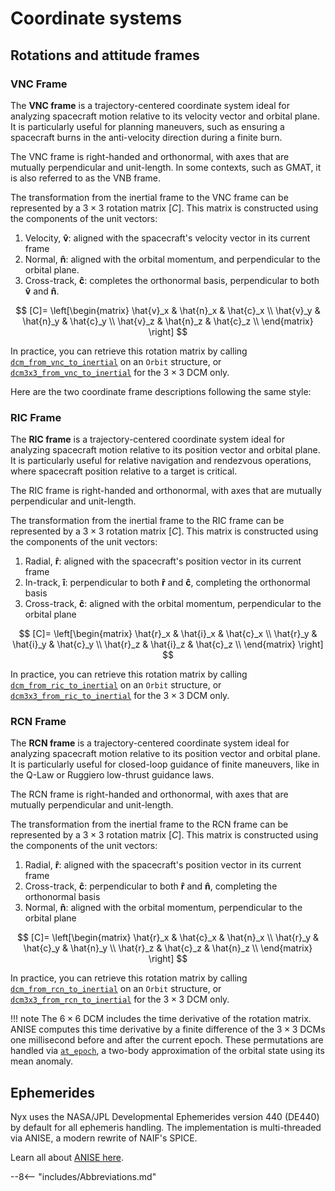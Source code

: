 # Coordinate systems

## Rotations and attitude frames

### VNC Frame

The **VNC frame** is a trajectory-centered coordinate system ideal for analyzing spacecraft motion relative to its velocity vector and orbital plane. It is particularly useful for planning maneuvers, such as ensuring a spacecraft burns in the anti-velocity direction during a finite burn.

The VNC frame is right-handed and orthonormal, with axes that are mutually perpendicular and unit-length. In some contexts, such as GMAT, it is also referred to as the VNB frame.

The transformation from the inertial frame to the VNC frame can be represented by a $3 \times 3$ rotation matrix $[C]$. This matrix is constructed using the components of the unit vectors:

1. Velocity, $\mathbf{\hat{v}}$: aligned with the spacecraft's velocity vector in its current frame
2. Normal, $\mathbf{\hat{n}}$: aligned with the orbital momentum, and perpendicular to the orbital plane.
3. Cross-track, $\mathbf{\hat{c}}$: completes the orthonormal basis, perpendicular to both $\mathbf{\hat{v}}$ and $\mathbf{\hat{n}}$.

$$
[C]= \left[\begin{matrix} 
\hat{v}_x & \hat{n}_x & \hat{c}_x \\ 
\hat{v}_y & \hat{n}_y & \hat{c}_y \\ 
\hat{v}_z & \hat{n}_z & \hat{c}_z \\ 
\end{matrix} \right]
$$

In practice, you can retrieve this rotation matrix by calling [`dcm_from_vnc_to_inertial`](https://docs.rs/anise/latest/anise/astro/orbit/type.Orbit.html#method.dcm_from_vnc_to_inertial) on an `Orbit` structure, or [`dcm3x3_from_vnc_to_inertial`](https://docs.rs/anise/latest/anise/astro/orbit/type.Orbit.html#method.dcm3x3_from_vnc_to_inertial) for the $3 \times 3$ DCM only.

Here are the two coordinate frame descriptions following the same style:

### RIC Frame

The **RIC frame** is a trajectory-centered coordinate system ideal for analyzing spacecraft motion relative to its position vector and orbital plane. It is particularly useful for relative navigation and rendezvous operations, where spacecraft position relative to a target is critical.

The RIC frame is right-handed and orthonormal, with axes that are mutually perpendicular and unit-length.

The transformation from the inertial frame to the RIC frame can be represented by a $3 \times 3$ rotation matrix $[C]$. This matrix is constructed using the components of the unit vectors:

1. Radial, $\mathbf{\hat{r}}$: aligned with the spacecraft's position vector in its current frame
2. In-track, $\mathbf{\hat{i}}$: perpendicular to both $\mathbf{\hat{r}}$ and $\mathbf{\hat{c}}$, completing the orthonormal basis
3. Cross-track, $\mathbf{\hat{c}}$: aligned with the orbital momentum, perpendicular to the orbital plane

$$
[C]= \left[\begin{matrix} 
\hat{r}_x & \hat{i}_x & \hat{c}_x \\ 
\hat{r}_y & \hat{i}_y & \hat{c}_y \\ 
\hat{r}_z & \hat{i}_z & \hat{c}_z \\ 
\end{matrix} \right]
$$

In practice, you can retrieve this rotation matrix by calling [`dcm_from_ric_to_inertial`](https://docs.rs/anise/latest/anise/astro/orbit/type.Orbit.html#method.dcm_from_ric_to_inertial) on an `Orbit` structure, or [`dcm3x3_from_ric_to_inertial`](https://docs.rs/anise/latest/anise/astro/orbit/type.Orbit.html#method.dcm3x3_from_ric_to_inertial) for the $3 \times 3$ DCM only.

### RCN Frame

The **RCN frame** is a trajectory-centered coordinate system ideal for analyzing spacecraft motion relative to its position vector and orbital plane. It is particularly useful for closed-loop guidance of finite maneuvers, like in the Q-Law or Ruggiero low-thrust guidance laws.

The RCN frame is right-handed and orthonormal, with axes that are mutually perpendicular and unit-length.

The transformation from the inertial frame to the RCN frame can be represented by a $3 \times 3$ rotation matrix $[C]$. This matrix is constructed using the components of the unit vectors:

1. Radial, $\mathbf{\hat{r}}$: aligned with the spacecraft's position vector in its current frame
2. Cross-track, $\mathbf{\hat{c}}$: perpendicular to both $\mathbf{\hat{r}}$ and $\mathbf{\hat{n}}$, completing the orthonormal basis
3. Normal, $\mathbf{\hat{n}}$: aligned with the orbital momentum, perpendicular to the orbital plane

$$
[C]= \left[\begin{matrix} 
\hat{r}_x & \hat{c}_x & \hat{n}_x \\ 
\hat{r}_y & \hat{c}_y & \hat{n}_y \\ 
\hat{r}_z & \hat{c}_z & \hat{n}_z \\ 
\end{matrix} \right]
$$

In practice, you can retrieve this rotation matrix by calling [`dcm_from_rcn_to_inertial`](https://docs.rs/anise/latest/anise/astro/orbit/type.Orbit.html#method.dcm_from_rcn_to_inertial) on an `Orbit` structure, or [`dcm3x3_from_rcn_to_inertial`](https://docs.rs/anise/latest/anise/astro/orbit/type.Orbit.html#method.dcm3x3_from_rcn_to_inertial) for the $3 \times 3$ DCM only.


!!! note
    The $6 \times 6$ DCM includes the time derivative of the rotation matrix. ANISE computes this time derivative by a finite difference of the $3 \times 3$ DCMs one millisecond before and after the current epoch. These permutations are handled via [`at_epoch`](https://docs.rs/anise/latest/anise/astro/orbit/type.Orbit.html#method.at_epoch), a two-body approximation of the orbital state using its mean anomaly.

## Ephemerides

Nyx uses the NASA/JPL Developmental Ephemerides version 440 (DE440) by default for all ephemeris handling. The implementation is multi-threaded via ANISE, a modern rewrite of NAIF's SPICE.

Learn all about [ANISE here](../../../anise/index.md).


--8<-- "includes/Abbreviations.md"
